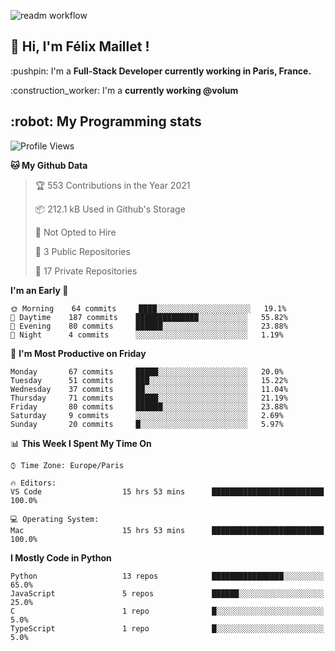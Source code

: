 ![readm workflow](https://github.com/fmaillet24/fmaillet24/actions/workflows/main.yml/badge.svg)

<h2>👋 Hi, I'm Félix Maillet !</h2>

<p>:pushpin: I'm a <strong>Full-Stack Developer currently working in Paris, France.</strong></p>
<p>:construction_worker: I'm a <strong>currently working @volum</strong></p>

<h2>:robot: My Programming stats</h2>

<!--START_SECTION:waka-->
![Profile Views](http://img.shields.io/badge/Profile%20Views-0-blue)

**🐱 My Github Data** 

> 🏆 553 Contributions in the Year 2021
 > 
> 📦 212.1 kB Used in Github's Storage 
 > 
> 🚫 Not Opted to Hire
 > 
> 📜 3 Public Repositories 
 > 
> 🔑 17 Private Repositories  
 > 
**I'm an Early 🐤** 

```text
🌞 Morning    64 commits     ████░░░░░░░░░░░░░░░░░░░░░   19.1% 
🌆 Daytime    187 commits    ██████████████░░░░░░░░░░░   55.82% 
🌃 Evening    80 commits     ██████░░░░░░░░░░░░░░░░░░░   23.88% 
🌙 Night      4 commits      ░░░░░░░░░░░░░░░░░░░░░░░░░   1.19%

```
📅 **I'm Most Productive on Friday** 

```text
Monday       67 commits     █████░░░░░░░░░░░░░░░░░░░░   20.0% 
Tuesday      51 commits     ███░░░░░░░░░░░░░░░░░░░░░░   15.22% 
Wednesday    37 commits     ██░░░░░░░░░░░░░░░░░░░░░░░   11.04% 
Thursday     71 commits     █████░░░░░░░░░░░░░░░░░░░░   21.19% 
Friday       80 commits     ██████░░░░░░░░░░░░░░░░░░░   23.88% 
Saturday     9 commits      ░░░░░░░░░░░░░░░░░░░░░░░░░   2.69% 
Sunday       20 commits     █░░░░░░░░░░░░░░░░░░░░░░░░   5.97%

```


📊 **This Week I Spent My Time On** 

```text
⌚︎ Time Zone: Europe/Paris

🔥 Editors: 
VS Code                  15 hrs 53 mins      █████████████████████████   100.0%

💻 Operating System: 
Mac                      15 hrs 53 mins      █████████████████████████   100.0%

```

**I Mostly Code in Python** 

```text
Python                   13 repos            ████████████████░░░░░░░░░   65.0% 
JavaScript               5 repos             ██████░░░░░░░░░░░░░░░░░░░   25.0% 
C                        1 repo              █░░░░░░░░░░░░░░░░░░░░░░░░   5.0% 
TypeScript               1 repo              █░░░░░░░░░░░░░░░░░░░░░░░░   5.0%

```



<!--END_SECTION:waka-->

